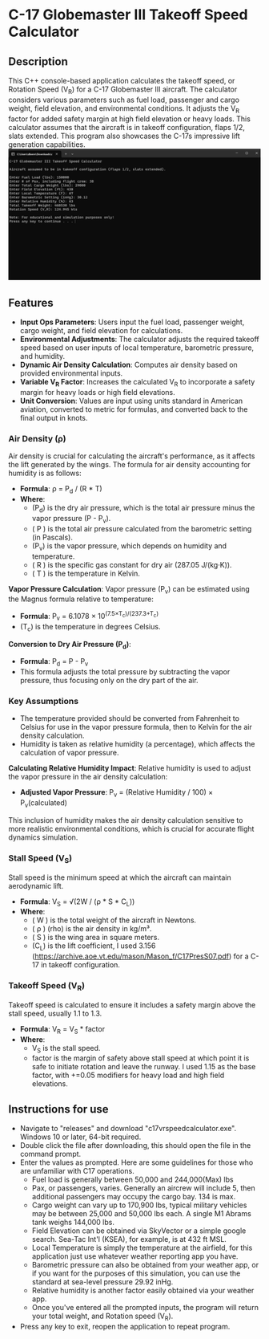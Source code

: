 # C-17 Globemaster III Takeoff Speed Calculator

## Description
This C++ console-based application calculates the takeoff speed, or Rotation Speed \(V<sub>R</sub>) for a C-17 Globemaster III aircraft. 
The calculator considers various parameters such as fuel load, passenger and cargo weight, field elevation, and environmental conditions. 
It adjusts the V<sub>R</sub> factor for added safety margin at high field elevation or heavy loads. This calculator assumes that the aircraft is in takeoff
configuration, flaps 1/2, slats extended. This program also showcases the C-17s impressive lift generation capabilities.
![Program Demo](C17.png)

## Features
- **Input Ops Parameters**: Users input the fuel load, passenger weight, cargo weight, and field elevation for calculations.
- **Environmental Adjustments**: The calculator adjusts the required takeoff speed based on user inputs of local temperature, barometric pressure, and humidity.
- **Dynamic Air Density Calculation**: Computes air density based on provided environmental inputs.
- **Variable V<sub>R</sub> Factor**: Increases the calculated V<sub>R</sub> to incorporate a safety margin for heavy loads or high field elevations.
- **Unit Conversion**: Values are input using units standard in American aviation, converted to metric for formulas, and converted back to the final output in knots.

### Air Density (ρ)
Air density is crucial for calculating the aircraft's performance, as it affects the lift generated by the wings. The formula for air density accounting for humidity is as follows:

- **Formula**: ρ = P<sub>d</sub> / (R * T)
- **Where**:
  - (P<sub>d</sub>) is the dry air pressure, which is the total air pressure minus the vapor pressure (P - P<sub>v</sub>).
  - \( P \) is the total air pressure calculated from the barometric setting (in Pascals).
  - (P<sub>v</sub>) is the vapor pressure, which depends on humidity and temperature.
  - \( R \) is the specific gas constant for dry air (287.05 J/(kg·K)).
  - \( T \) is the temperature in Kelvin.

**Vapor Pressure Calculation**:
Vapor pressure (P<sub>v</sub>) can be estimated using the Magnus formula relative to temperature:
- **Formula**: P<sub>v</sub> = 6.1078 × 10<sup>(7.5×T<sub>c</sub>)/(237.3+T<sub>c</sub>)</sup>
- (T<sub>c</sub>) is the temperature in degrees Celsius.

**Conversion to Dry Air Pressure (P<sub>d</sub>)**:
- **Formula**: P<sub>d</sub> = P - P<sub>v</sub>
- This formula adjusts the total pressure by subtracting the vapor pressure, thus focusing only on the dry part of the air.

### Key Assumptions
- The temperature provided should be converted from Fahrenheit to Celsius for use in the vapor pressure formula, then to Kelvin for the air density calculation.
- Humidity is taken as relative humidity (a percentage), which affects the calculation of vapor pressure.

**Calculating Relative Humidity Impact**:
Relative humidity is used to adjust the vapor pressure in the air density calculation:
- **Adjusted Vapor Pressure**: P<sub>v</sub> = (Relative Humidity / 100) × P<sub>v</sub>(calculated)

This inclusion of humidity makes the air density calculation sensitive to more realistic environmental conditions, which is crucial for accurate flight dynamics simulation.


### Stall Speed (V<sub>S</sub>)
Stall speed is the minimum speed at which the aircraft can maintain aerodynamic lift.
- **Formula**: V<sub>S</sub> = √(2W / (ρ * S * C<sub>L</sub>))
- **Where**:
  - \( W \) is the total weight of the aircraft in Newtons.
  - \( ρ \) (rho) is the air density in kg/m³.
  - \( S \) is the wing area in square meters.
  - (C<sub>L</sub>) is the lift coefficient, I used 3.156 (https://archive.aoe.vt.edu/mason/Mason_f/C17PresS07.pdf) for a C-17 in takeoff configuration.

### Takeoff Speed (V<sub>R</sub>)
Takeoff speed is calculated to ensure it includes a safety margin above the stall speed, usually 1.1 to 1.3.
- **Formula**: V<sub>R</sub> = V<sub>S</sub> * factor
- **Where**:
  - V<sub>S</sub> is the stall speed.
  - factor is the margin of safety above stall speed at which point it is safe to initiate rotation and leave the runway. I used 1.15 as the base factor, with +=0.05 modifiers for heavy load and high field elevations.

## Instructions for use ##
- Navigate to "releases" and download "c17vrspeedcalculator.exe". Windows 10 or later, 64-bit required.
- Double click the file after downloading, this should open the file in the command prompt.
- Enter the values as prompted. Here are some guidelines for those who are unfamiliar with C17 operations.
    - Fuel load is generally between 50,000 and 244,000(Max) lbs
    - Pax, or passengers, varies. Generally an aircrew will include 5, then additional passengers may occupy the cargo bay. 134 is max.
    - Cargo weight can vary up to 170,900 lbs, typical military vehicles may be between 25,000 and 50,000 lbs each. A single M1 Abrams tank weighs 144,000 lbs.
    - Field Elevation can be obtained via SkyVector or a simple google search. Sea-Tac Int'l (KSEA), for example, is at 432 ft MSL.
    - Local Temperature is simply the temperature at the airfield, for this application just use whatever weather reporting app you have.
    - Barometric pressure can also be obtained from your weather app, or if you want for the purposes of this simulation, you can use the standard at sea-level pressure 29.92 inHg.
    - Relative humidity is another factor easily obtained via your weather app.
    - Once you've entered all the prompted inputs, the program will return your total weight, and Rotation speed (V<sub>R</sub>).
- Press any key to exit, reopen the application to repeat program.

  
